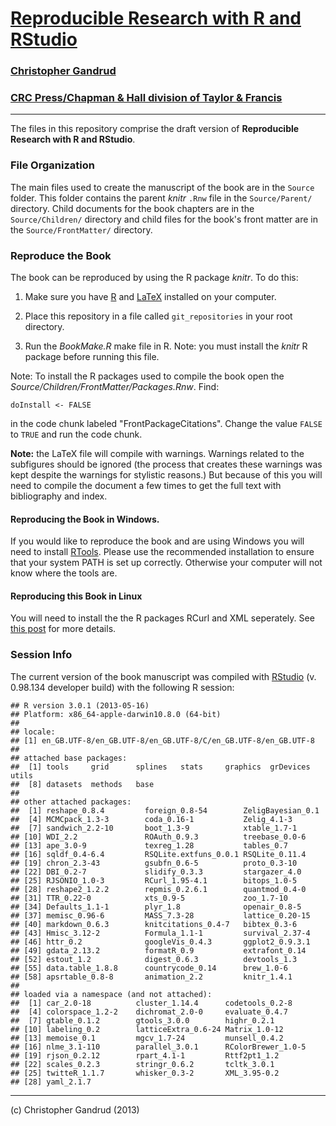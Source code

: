 # [Reproducible Research with R and RStudio](http://christophergandrud.github.io/RepResR-RStudio/)

### [Christopher Gandrud](http://christophergandrud.blogspot.com/p/biocontact.html)

### [CRC Press/Chapman & Hall division of Taylor & Francis](http://www.crcpress.com/product/isbn/9781466572843)


---

The files in this repository comprise the draft version of **Reproducible Research with R and RStudio**.

### File Organization

The main files used to create the manuscript of the book are in the `Source` folder. This folder contains the parent *knitr* `.Rnw` file in the `Source/Parent/` directory. Child documents for the book chapters are in the `Source/Children/` directory and child files for the book's front matter are in the `Source/FrontMatter/` directory.

### Reproduce the Book

The book can be reproduced by using the R package *knitr*. To do this:

1. Make sure you have [R](http://www.r-project.org/) and [LaTeX](http://www.latex-project.org/ftp.html) installed on your computer.

2. Place this repository in a file called `git_repositories` in your root directory.

3. Run the *BookMake.R* make file in R. Note: you must install the *knitr* R package before running this file.

Note: To install the R packages used to compile the book open the *Source/Children/FrontMatter/Packages.Rnw*. Find:

```
doInstall <- FALSE
```

in the code chunk labeled "FrontPackageCitations". Change the value `FALSE` to `TRUE` and run the code chunk.

**Note:** the LaTeX file will compile with warnings. Warnings related to the subfigures should be ignored (the process that creates these warnings was kept despite the warnings for stylistic reasons.) But because of this you will need to compile the document a few times to get the full text with bibliography and index.

#### Reproducing the Book in Windows.

If you would like to reproduce the book and are using Windows you will need to install [RTools](http://cran.r-project.org/bin/windows/Rtools/installer.html). Please use the recommended installation to ensure that your system PATH is set up correctly. Otherwise your computer will not know where the tools are.

#### Reproducing this Book in Linux

You will need to install the the R packages RCurl and XML seperately. See [this post](https://github.com/cboettig/treeBASE/issues/5) for more details.

### Session Info
The current version of the book manuscript was compiled with [RStudio](http://www.rstudio.com/) (v. 0.98.134 developer build) with the following R session:


```
## R version 3.0.1 (2013-05-16)
## Platform: x86_64-apple-darwin10.8.0 (64-bit)
## 
## locale:
## [1] en_GB.UTF-8/en_GB.UTF-8/en_GB.UTF-8/C/en_GB.UTF-8/en_GB.UTF-8
## 
## attached base packages:
##  [1] tools     grid      splines   stats     graphics  grDevices utils    
##  [8] datasets  methods   base     
## 
## other attached packages:
##  [1] reshape_0.8.4         foreign_0.8-54        ZeligBayesian_0.1    
##  [4] MCMCpack_1.3-3        coda_0.16-1           Zelig_4.1-3          
##  [7] sandwich_2.2-10       boot_1.3-9            xtable_1.7-1         
## [10] WDI_2.2               ROAuth_0.9.3          treebase_0.0-6       
## [13] ape_3.0-9             texreg_1.28           tables_0.7           
## [16] sqldf_0.4-6.4         RSQLite.extfuns_0.0.1 RSQLite_0.11.4       
## [19] chron_2.3-43          gsubfn_0.6-5          proto_0.3-10         
## [22] DBI_0.2-7             slidify_0.3.3         stargazer_4.0        
## [25] RJSONIO_1.0-3         RCurl_1.95-4.1        bitops_1.0-5         
## [28] reshape2_1.2.2        repmis_0.2.6.1        quantmod_0.4-0       
## [31] TTR_0.22-0            xts_0.9-5             zoo_1.7-10           
## [34] Defaults_1.1-1        plyr_1.8              openair_0.8-5        
## [37] memisc_0.96-6         MASS_7.3-28           lattice_0.20-15      
## [40] markdown_0.6.3        knitcitations_0.4-7   bibtex_0.3-6         
## [43] Hmisc_3.12-2          Formula_1.1-1         survival_2.37-4      
## [46] httr_0.2              googleVis_0.4.3       ggplot2_0.9.3.1      
## [49] gdata_2.13.2          formatR_0.9           extrafont_0.14       
## [52] estout_1.2            digest_0.6.3          devtools_1.3         
## [55] data.table_1.8.8      countrycode_0.14      brew_1.0-6           
## [58] apsrtable_0.8-8       animation_2.2         knitr_1.4.1          
## 
## loaded via a namespace (and not attached):
##  [1] car_2.0-18          cluster_1.14.4      codetools_0.2-8    
##  [4] colorspace_1.2-2    dichromat_2.0-0     evaluate_0.4.7     
##  [7] gtable_0.1.2        gtools_3.0.0        highr_0.2.1        
## [10] labeling_0.2        latticeExtra_0.6-24 Matrix_1.0-12      
## [13] memoise_0.1         mgcv_1.7-24         munsell_0.4.2      
## [16] nlme_3.1-110        parallel_3.0.1      RColorBrewer_1.0-5 
## [19] rjson_0.2.12        rpart_4.1-1         Rttf2pt1_1.2       
## [22] scales_0.2.3        stringr_0.6.2       tcltk_3.0.1        
## [25] twitteR_1.1.7       whisker_0.3-2       XML_3.95-0.2       
## [28] yaml_2.1.7
```


---

(c) Christopher Gandrud (2013)
